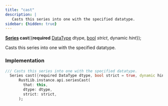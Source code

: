 ```yaml
---
title: "cast"
description: |
   Casts this series into one with the specified datatype.
sidebar: {hidden: true}
---
```

<span class="dart-code"><strong>[Series] cast</strong>({<span class="nobr"><strong>required</strong> [DataType] dtype</span>, <span class="nobr">[bool] <i>strict</i></span>, <span class="nobr">dynamic <i>hint</i></span>});</span>

 Casts this series into one with the specified datatype.
### Implementation
```dart
/// Casts this series into one with the specified datatype.
  Series cast({required DataType dtype, bool strict = true, dynamic hint}) =>
      RustLib.instance.api.seriesCast(
        that: this,
        dtype: dtype,
        strict: strict,
      );
```

[Series]: /reference/classes/series/
[DataType]: /reference/classes/datatype/
[bool]: https://api.flutter.dev/flutter/dart-core/bool-class.html